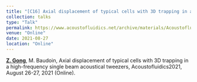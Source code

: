 ```yaml
---
title: "[C16] Axial displacement of typical cells with 3D trapping in a high-frequency single beam acoustical tweezers"
collection: talks
type: "Talk"
permalink: https://www.acoustofluidics.net/archive/materials/Acoustofluidics_2020_Materials.pdf
venue: "Online"
date: 2021-08-27
location: "Online"
---
```


<u><b>Z. Gong</b></u>, M. Baudoin, Axial displacement of typical cells with 3D trapping in a high-frequency single beam acoustical tweezers, Acoustofluidics2021, August 26-27, 2021 (Online).
